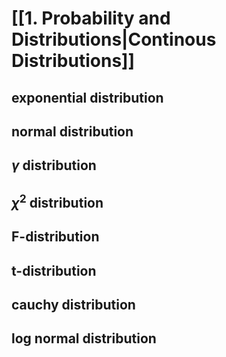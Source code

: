 # [[1. Probability and Distributions|Continous Distributions]]
## exponential distribution
## normal distribution
## $\gamma$ distribution
## $\chi^2$ distribution
## F-distribution 
## t-distribution
## cauchy distribution
## log normal distribution